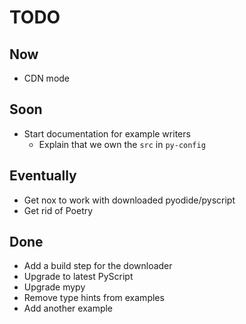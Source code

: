 # TODO

## Now

- CDN mode

## Soon

- Start documentation for example writers
  - Explain that we own the `src` in `py-config`

## Eventually

- Get nox to work with downloaded pyodide/pyscript
- Get rid of Poetry

## Done

- Add a build step for the downloader
- Upgrade to latest PyScript
- Upgrade mypy
- Remove type hints from examples
- Add another example
